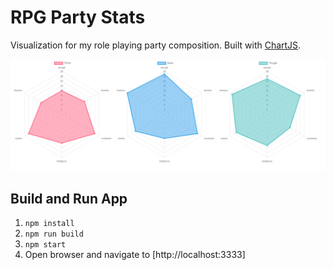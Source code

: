 # RPG Party Stats

Visualization for my role playing party composition.
Built with [ChartJS](http://chartjs.org).

![Example Chart Image](./images/party_stats.png)

## Build and Run App
1. `npm install`
2. `npm run build`
3. `npm start`
4. Open browser and navigate to [http://localhost:3333]
